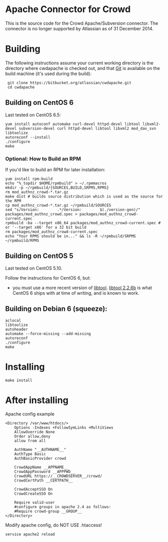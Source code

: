 # Apache Connector for Crowd
This is the source code for the Crowd Apache/Subversion connector. The connector is no longer supported by Atlassian as of 31 December 2014.

# Building

The following instructions assume your current working directory is the directory where cwdapache is checked out, and that [Git](http://git-scm.com/) is available on the build machine (it's used during the build):

     git clone https://bitbucket.org/atlassian/cwdapache.git 
     cd cwdapache

## Building on CentOS 6

Last tested on CentOS 6.5:

    yum install autoconf automake curl-devel httpd-devel libtool libxml2-devel subversion-devel curl httpd-devel libtool libxml2 mod_dav_svn
    libtoolize
    autoreconf --install
    ./configure
    make

### Optional: How to Build an RPM

If you'd like to build an RPM for later installation:

    yum install rpm-build
    echo "%_topdir $HOME/rpmbuild" > ~/.rpmmacros
    mkdir -p ~/rpmbuild/{SOURCES,BUILD,SRPMS,RPMS}
    rm mod_authnz_crowd-*.tar.gz
    make dist # builds source distribution which is used as the source for the RPM
    cp mod_authnz_crowd-*.tar.gz ~/rpmbuild/SOURCES
    sed "s/Version:        .*/Version:        $(./version-gen)/" packages/mod_authnz_crowd.spec > packages/mod_authnz_crowd-current.spec
    rpmbuild -ba --target x86_64 packages/mod_authnz_crowd-current.spec # or '--target x86' for a 32 bit build
    rm packages/mod_authnz_crowd-current.spec
    echo "Your RPMS should be in..." && ls -R ~/rpmbuild/SRPMS ~/rpmbuild/RPMS

## Building on CentOS 5

Last tested on CentOS 5.10.

Follow the instructions for CentOS 6, but:

- you must use a more recent version of [libtool](http://www.gnu.org/software/libtool/libtool.html). [libtool 2.2.6b](http://mirror.aarnet.edu.au/pub/gnu/libtool/libtool-2.2.6b.tar.gz) is what CentOS 6 ships with at time of writing, and is known to work.

## Building on Debian 6 (squeeze):

    aclocal
    libtoolize
    autoheader
    automake --force-missing --add-missing
    autoreconf
    ./configure
    make

# Installing

    make install

# After installing

Apache config example

    <Directory /var/www/htdocs/>
        Options -Indexes +FollowSymLinks +MultiViews
        AllowOverride None
        Order allow,deny
        allow from all

        AuthName "__AUTHNAME__"
        AuthType Basic
        AuthBasicProvider crowd

        CrowdAppName __APPNAME__
        CrowdAppPassword __APPPWD__
        CrowdURL https://__CROWDSERVER__/crowd/
        CrowdCertPath __CERTPATH__

        CrowdAcceptSSO On
        CrowdCreateSSO On

        Require valid-user
        #configure groups in apache 2.4 as follows:
        #Require crowd-group __GROUP__
    </Directory>

Modify apache config, do NOT USE .htaccess!

    service apache2 reload
